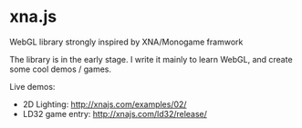 # xna.js
WebGL library strongly inspired by XNA/Monogame framwork

The library is in the early stage. I write it mainly to learn WebGL, and create some cool demos / games.

Live demos:
* 2D Lighting: http://xnajs.com/examples/02/
* LD32 game entry: http://xnajs.com/ld32/release/
